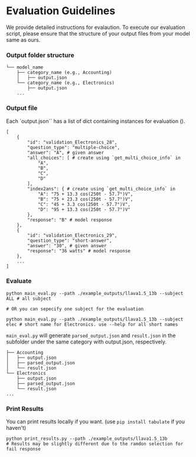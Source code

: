 # Evaluation Guidelines
We provide detailed instructions for evalaution. 
To execute our evaluation script, please ensure that the structure of your output files from your model same as ours.
### Output folder structure

```
└── model_name
    ├── category_name (e.g., Accounting)
    │   ├── output.json
    └── category_name (e.g., Electronics)
        ├── output.json
    ...
```

### Output file
Each `output.json`` has a list of dict containing instances for evaluation ().
```
[
    {
        "id": "validation_Electronics_28",
        "question_type": "multiple-choice",
        "answer": "A", # given answer
        "all_choices": [ # create using `get_multi_choice_info` in 
            "A",
            "B",
            "C",
            "D"
        ],
        "index2ans": { # create using `get_multi_choice_info` in 
            "A": "75 + 13.3 cos(250t - 57.7°)V",
            "B": "75 + 23.3 cos(250t - 57.7°)V",
            "C": "45 + 3.3 cos(250t - 57.7°)V",
            "D": "95 + 13.3 cos(250t - 57.7°)V"
        },
        "response": "B" # model response
    },
    {
        "id": "validation_Electronics_29",
        "question_type": "short-answer",
        "answer": "30", # given answer
        "response": "36 watts" # model response
    },
    ...
]
```

### Evaluate
```
python main_eval.py --path ./example_outputs/llava1.5_13b --subject ALL # all subject

# OR you can sepecify one subject for the evaluation

python main_eval.py --path ./example_outputs/llava1.5_13b --subject elec # short name for Electronics. use --help for all short names

```

`main_eval.py` will generate `parsed_output.json` and `result.json` in the subfolder under the same category with output.json, respectively.

```
├── Accounting
│   ├── output.json
│   ├── parsed_output.json
│   └── result.json
└── Electronics
    ├── output.json
    ├── parsed_output.json
    └── result.json
...
```

### Print Results
You can print results locally if you want. (use `pip install tabulate` if you haven't)
```
python print_results.py --path ./example_outputs/llava1.5_13b
# Results may be slightly different due to the ramdon selection for fail response
```
